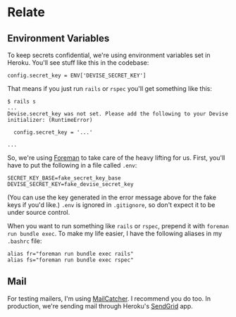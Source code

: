 Relate
========

## Environment Variables

To keep secrets confidential, we're using environment variables set in Heroku.  You'll see stuff like this in the codebase:

    config.secret_key = ENV['DEVISE_SECRET_KEY']

That means if you just run `rails` or `rspec` you'll get something like this:

    $ rails s
    ...
    Devise.secret_key was not set. Please add the following to your Devise initializer: (RuntimeError)

      config.secret_key = '...'

    ...

So, we're using [Foreman](http://github.com/ddollar/foreman) to take care of the heavy lifting for us.  First, you'll have to put the following in a file called `.env`:

    SECRET_KEY_BASE=fake_secret_key_base
    DEVISE_SECRET_KEY=fake_devise_secret_key

(You can use the key generated in the error message above for the fake keys if you'd like.)  `.env` is ignored in `.gitignore`, so don't expect it to be under source control.

When you want to run something like `rails` or `rspec`, prepend it with `foreman run bundle exec`.  To make my life easier, I have the following aliases in my `.bashrc` file:

    alias fr="foreman run bundle exec rails"
    alias fs="foreman run bundle exec rspec"

## Mail

For testing mailers, I'm using [MailCatcher](http://mailcatcher.me).  I recommend you do too.  In production, we're sending mail through Heroku's [SendGrid](http://devcenter.heroku.com/articles/sendgrid) app.
